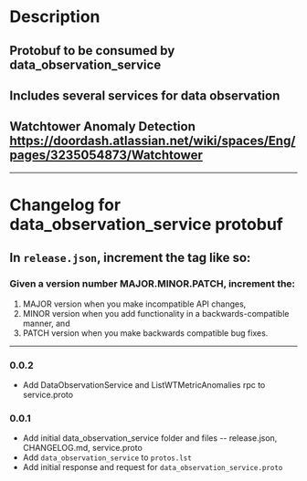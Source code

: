 # Description
## Protobuf to be consumed by data_observation_service
## Includes several services for data observation
## Watchtower Anomaly Detection https://doordash.atlassian.net/wiki/spaces/Eng/pages/3235054873/Watchtower

---

# Changelog for data_observation_service protobuf

## In `release.json`, increment the tag like so:

### Given a version number MAJOR.MINOR.PATCH, increment the:

1. MAJOR version when you make incompatible API changes,
2. MINOR version when you add functionality in a backwards-compatible manner, and
3. PATCH version when you make backwards compatible bug fixes.

---

### 0.0.2

- Add DataObservationService and ListWTMetricAnomalies rpc to service.proto

### 0.0.1

- Add initial data_observation_service folder and files -- release.json, CHANGELOG.md, service.proto
- Add `data_observation_service` to `protos.lst`
- Add initial response and request for `data_observation_service.proto`